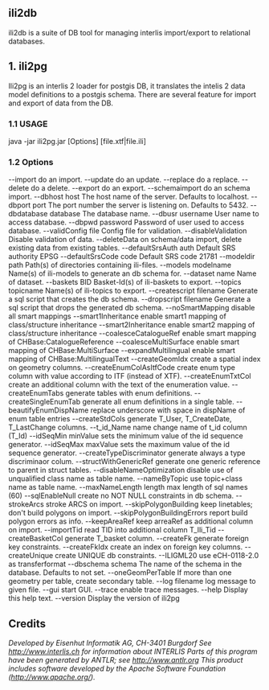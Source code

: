 ## ili2db

ili2db is a suite of DB tool for managing interlis import/export to relational databases.

## 1. ili2pg


Ili2pg is an interlis 2 loader for postgis DB, it translates the intelis 2 data model definitions to a postgis schema. There are several feature for import and export of data from the DB.

### 1.1 USAGE

java -jar ili2pg.jar [Options] [file.xtf|file.ili]
  
### 1.2 Options
--import               do an import.
--update               do an update.
--replace              do a replace.
--delete               do a delete.
--export               do an export.
--schemaimport         do an schema import.
--dbhost  host         The host name of the server. Defaults to localhost.
--dbport  port         The port number the server is listening on. Defaults to 5432.
--dbdatabase database  The database name.
--dbusr  username      User name to access database.
--dbpwd  password      Password of user used to access database.
--validConfig file     Config file for validation.
--disableValidation    Disable validation of data.
--deleteData           on schema/data import, delete existing data from existing tables.
--defaultSrsAuth  auth Default SRS authority EPSG
--defaultSrsCode  code Default SRS code 21781
--modeldir  path       Path(s) of directories containing ili-files.
--models modelname     Name(s) of ili-models to generate an db schema for.
--dataset name         Name of dataset.
--baskets BID          Basket-Id(s) of ili-baskets to export.
--topics topicname     Name(s) of ili-topics to export.
--createscript filename  Generate a sql script that creates the db schema.
--dropscript filename  Generate a sql script that drops the generated db schema.
--noSmartMapping       disable all smart mappings
--smart1Inheritance     enable smart1 mapping of class/structure inheritance
--smart2Inheritance     enable smart2 mapping of class/structure inheritance
--coalesceCatalogueRef enable smart mapping of CHBase:CatalogueReference
--coalesceMultiSurface enable smart mapping of CHBase:MultiSurface
--expandMultilingual   enable smart mapping of CHBase:MultilingualText
--createGeomIdx        create a spatial index on geometry columns.
--createEnumColAsItfCode create enum type column with value according to ITF (instead of XTF).
--createEnumTxtCol     create an additional column with the text of the enumeration value.
--createEnumTabs       generate tables with enum definitions.
--createSingleEnumTab  generate all enum definitions in a single table.
--beautifyEnumDispName replace underscore with space in dispName of enum table entries
--createStdCols        generate T_User, T_CreateDate, T_LastChange columns.
--t_id_Name name       change name of t_id column (T_Id)
--idSeqMin minValue    sets the minimum value of the id sequence generator.
--idSeqMax maxValue    sets the maximum value of the id sequence generator.
--createTypeDiscriminator  generate always a type discriminaor colum.
--structWithGenericRef  generate one generic reference to parent in struct tables.
--disableNameOptimization disable use of unqualified class name as table name.
--nameByTopic          use topic+class name as table name.
--maxNameLength length max length of sql names (60)
--sqlEnableNull        create no NOT NULL constraints in db schema.
--strokeArcs           stroke ARCS on import.
--skipPolygonBuilding  keep linetables; don't build polygons on import.
--skipPolygonBuildingErrors  report build polygon errors as info.
--keepAreaRef          keep arreaRef as additional column on import.
--importTid            read TID into additional column T_Ili_Tid
--createBasketCol      generate T_basket column.
--createFk             generate foreign key constraints.
--createFkIdx          create an index on foreign key columns.
--createUnique         create UNIQUE db constraints.
--ILIGML20             use eCH-0118-2.0 as transferformat
--dbschema  schema     The name of the schema in the database. Defaults to not set.
--oneGeomPerTable      If more than one geometry per table, create secondary table.
--log filename         log message to given file.
--gui                  start GUI.
--trace                enable trace messages.
--help                 Display this help text.
--version              Display the version of ili2pg



## Credits

_Developed by Eisenhut Informatik AG, CH-3401 Burgdorf 
 See http://www.interlis.ch for information about INTERLIS
 Parts of this program have been generated by ANTLR; see http://www.antlr.org
 This product includes software developed by the
 Apache Software Foundation (http://www.apache.org/)._